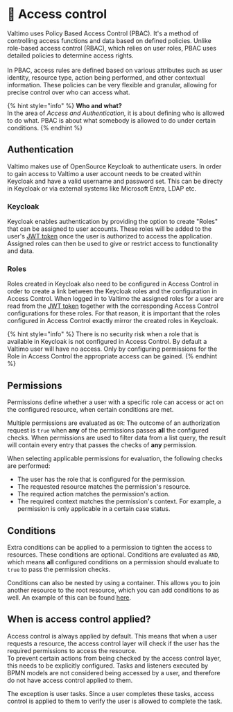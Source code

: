 # 🔏 Access control

Valtimo uses Policy Based Access Control (PBAC). It's a method of controlling access functions and data based on defined policies. Unlike role-based access control (RBAC), which relies on user roles, PBAC uses detailed policies to determine access rights.\
\
In PBAC, access rules are defined based on various attributes such as user identity, resource type, action being performed, and other contextual information. These policies can be very flexible and granular, allowing for precise control over who can access what.

{% hint style="info" %}
**Who and what?**\
In the area of _Access and Authentication,_ it is about defining who is allowed to do what.  PBAC is about what somebody is allowed to do under certain conditions.&#x20;
{% endhint %}

## Authentication

Valtimo makes use of OpenSource Keycloak to authenticate users. In order to gain access to Valtimo a user account needs to be created within Keycloak and have a valid username and password set. This can be directy in Keycloak or via external systems like Microsoft Entra, LDAP etc.

### Keycloak

Keycloak enables authentication by providing the option to create "Roles" that can be assigned to user accounts. These roles will be added to the user's [JWT token](https://jwt.io/introduction) once the user is authorized to access the application. Assigned roles can then be used to give or restrict access to functionality and data.

### Roles

Roles created in Keycloak also need to be configured in Access Control in order to create a link between the Keycloak roles and the configuration in Access Control. When logged in to Valtimo the assigned roles for a user are read from the [JWT token](https://jwt.io/introduction) together with the corresponding Access Control configurations for these roles. For that reason, it is important that the roles configured in Access Control exactly mirror the created roles in Keycloak.

{% hint style="info" %}
There is no security risk when a role that is available in Keycloak is not configured in Access Control. By default a Valtimo user will have no access. Only by configuring permissions for  the Role in Access Control the appropriate access can be gained.
{% endhint %}

## Permissions

Permissions define whether a user with a specific role can access or act on the configured resource, when certain conditions are met.

Multiple permissions are evaluated as `OR`: The outcome of an authorization request is `true` when **any** of the permissions passes **all** the configured checks. When permissions are used to filter data from a list query, the result will contain every entry that passes the checks of **any** permission.

When selecting applicable permissions for evaluation, the following checks are performed:

* The user has the role that is configured for the permission.
* The requested resource matches the permission's resource.
* The required action matches the permission's action.
* The required context matches the permission's context. For example, a permission is only applicable in a certain case status.

## Conditions

Extra conditions can be applied to a permission to tighten the access to resources. These conditions are optional. Conditions are evaluated as `AND`, which means **all** configured conditions on a permission should evaluate to `true` to pass the permission checks.

Conditions can also be nested by using a container. This allows you to join another resource to the root resource, which you can add conditions to as well. An example of this can be found [here](configuring-conditions.md).

## When is access control applied?

Access control is always applied by default. This means that when a user requests a resource, the access control layer will check if the user has the required permissions to access the resource.\
To prevent certain actions from being checked by the access control layer, this needs to be explicitly configured. Tasks and listeners executed by BPMN models are not considered being accessed by a user, and therefore do not have access control applied to them.

The exception is user tasks. Since a user completes these tasks, access control is applied to them to verify the user is allowed to complete the task.
